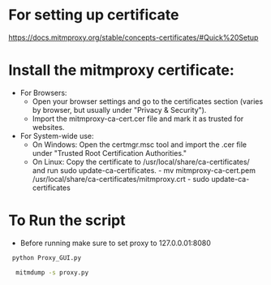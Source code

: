 # For setting up certificate

https://docs.mitmproxy.org/stable/concepts-certificates/#Quick%20Setup

# Install the mitmproxy certificate:

- For Browsers:
  - Open your browser settings and go to the certificates section (varies by browser, but usually under "Privacy & Security").
  - Import the mitmproxy-ca-cert.cer file and mark it as trusted for websites.
- For System-wide use:
  - On Windows:
    Open the certmgr.msc tool and import the .cer file under "Trusted Root Certification Authorities."
  - On Linux:
    Copy the certificate to /usr/local/share/ca-certificates/ and run sudo update-ca-certificates. - mv mitmproxy-ca-cert.pem /usr/local/share/ca-certificates/mitmproxy.crt - sudo update-ca-certificates

# To Run the script

- Before running make sure to set proxy to 127.0.0.01:8080
 ```bash
  python Proxy_GUI.py
  ```
```bash
  mitmdump -s proxy.py
  ```
